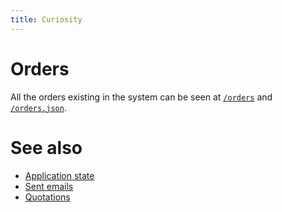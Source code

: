 ```yaml
---
title: Curiosity
---
```


# Orders

All the orders existing in the system can be seen at [`/orders`](/orders) and
[`/orders.json`](/orders.json).

# See also

- [Application state](/documentation/state)
- [Sent emails](/documentation/emails)
- [Quotations](/documentation/quotations)
